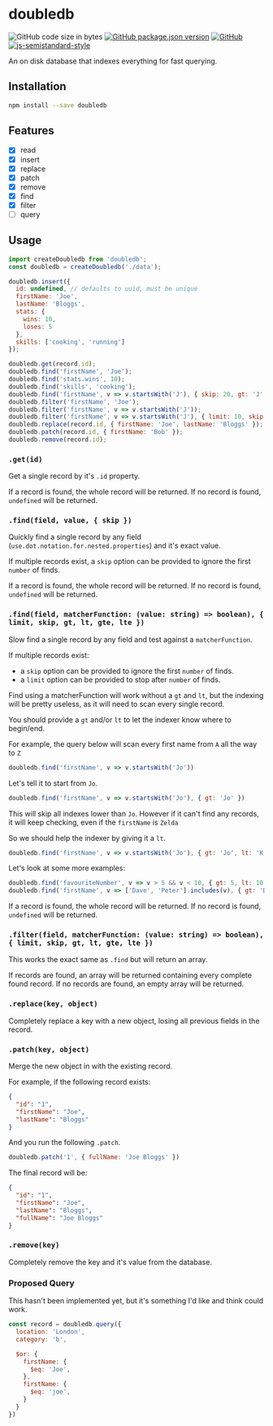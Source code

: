 # doubledb
![GitHub code size in bytes](https://img.shields.io/github/languages/code-size/markwylde/doubledb?style=flat-square)
[![GitHub package.json version](https://img.shields.io/github/package-json/v/markwylde/doubledb?style=flat-square)](https://github.com/markwylde/doubledb/blob/master/package.json)
[![GitHub](https://img.shields.io/github/license/markwylde/doubledb?style=flat-square)](https://github.com/markwylde/doubledb/blob/master/LICENSE)
[![js-semistandard-style](https://img.shields.io/badge/code%20style-semistandard-brightgreen.svg?style=flat-square)](https://github.com/standard/semistandard)

An on disk database that indexes everything for fast querying.

## Installation
```bash
npm install --save doubledb
```

## Features
- [x]  read
- [x]  insert
- [x]  replace
- [x]  patch
- [x]  remove
- [x]  find
- [x]  filter
- [ ]  query

## Usage
```javascript
import createDoubledb from 'doubledb';
const doubledb = createDoubledb('./data');

doubledb.insert({
  id: undefined, // defaults to uuid, must be unique
  firstName: 'Joe',
  lastName: 'Bloggs',
  stats: {
    wins: 10,
    loses: 5
  },
  skills: ['cooking', 'running']
});

doubledb.get(record.id);
doubledb.find('firstName', 'Joe');
doubledb.find('stats.wins', 10);
doubledb.find('skills', 'cooking');
doubledb.find('firstName', v => v.startsWith('J'), { skip: 20, gt: 'J', lt: 'K' });
doubledb.filter('firstName', 'Joe');
doubledb.filter('firstName', v => v.startsWith('J'));
doubledb.filter('firstName', v => v.startsWith('J'), { limit: 10, skip: 20, gt: 'J', lt: 'K' });
doubledb.replace(record.id, { firstName: 'Joe', lastName: 'Bloggs' });
doubledb.patch(record.id, { firstName: 'Bob' });
doubledb.remove(record.id);
```

### `.get(id)`
Get a single record by it's `.id` property.

If a record is found, the whole record will be returned.
If no record is found, `undefined` will be returned.

### `.find(field, value, { skip })`
Quickly find a single record by any field (`use.dot.notation.for.nested.properties`) and it's exact value.

If multiple records exist, a `skip` option can be provided to ignore the first `number` of finds.

If a record is found, the whole record will be returned.
If no record is found, `undefined` will be returned.

### `.find(field, matcherFunction: (value: string) => boolean), { limit, skip, gt, lt, gte, lte })`
Slow find a single record by any field and test against a `matcherFunction`.

If multiple records exist:
- a `skip` option can be provided to ignore the first `number` of finds.
- a `limit` option can be provided to stop after `number` of finds.

Find using a matcherFunction will work without a `gt` and `lt`, but the indexing will be pretty useless, as it will need to scan every single record.

You should provide a `gt` and/or `lt` to let the indexer know where to begin/end.

For example, the query below will scan every first name from `A` all the way to `Z`

```javascript
doubledb.find('firstName', v => v.startsWith('Jo'))
```

Let's tell it to start from `Jo`.

```javascript
doubledb.find('firstName', v => v.startsWith('Jo'), { gt: 'Jo' })
```

This will skip all indexes lower than `Jo`. However if it can't find any records, it will keep checking, even if the `firstName` is `Zelda`

So we should help the indexer by giving it a `lt`.

```javascript
doubledb.find('firstName', v => v.startsWith('Jo'), { gt: 'Jo', lt: 'K' })
```

Let's look at some more examples:

```javascript
doubledb.find('favouriteNumber', v => v > 5 && v < 10, { gt: 5, lt: 10 })
doubledb.find('firstName', v => ['Dave', 'Peter'].includes(v), { gt: 'Dave', lte: 'Peter' })
```

If a record is found, the whole record will be returned.
If no record is found, `undefined` will be returned.

### `.filter(field, matcherFunction: (value: string) => boolean), { limit, skip, gt, lt, gte, lte })`
This works the exact same as `.find` but will return an array.

If records are found, an array will be returned containing every complete found record.
If no records are found, an empty array will be returned.

### `.replace(key, object)`
Completely replace a key with a new object, losing all previous fields in the record.

### `.patch(key, object)`
Merge the new object in with the existing record.

For example, if the following record exists:

```json
{
  "id": "1",
  "firstName": "Joe",
  "lastName": "Bloggs"
}
```

And you run the following `.patch`.

```javascript
doubledb.patch('1', { fullName: 'Joe Bloggs' })
```

The final record will be:

```json
{
  "id": "1",
  "firstName": "Joe",
  "lastName": "Bloggs",
  "fullName": "Joe Bloggs"
}
```

### `.remove(key)`
Completely remove the key and it's value from the database.

### Proposed Query
This hasn't been implemented yet, but it's something I'd like and think could work.

```javascript
const record = doubledb.query({
  location: 'London',
  category: 'b',

  $or: {
    firstName: {
      $eq: 'Joe',
    },
    firstName: {
      $eq: 'joe',
    }
  }
})
```